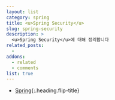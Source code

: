 ```yaml
---
layout: list
category: spring
title: <u>Spring Security</u>
slug: spring-security
description: >
  <u>Spring Security</u>에 대해 정리합니다 
related_posts:
  -
addons:
  - related
  - comments
list: true
---
```


* [Spring]{:.heading.flip-title}

[Spring]: /spring/
